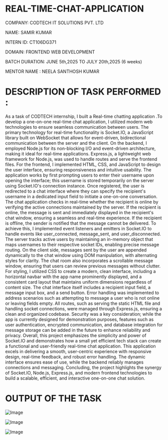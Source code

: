 # REAL-TIME-CHAT-APPLICATION

COMPANY: CODTECH IT SOLUTIONS PVT. LTD

NAME: SAMIR KUMAR

INTERN ID: CT106DG371

DOMAIN: FRONTEND WEB DEVELOPMENT

BATCH DURATION: JUNE 5th,2025 TO JULY 20th,2025  (6 weeks)

MENTOR NAME : NEELA SANTHOSH KUMAR

# DESCRIPTION OF TASK PERFORMED :

As a task of CODTECH internship, I built a Real-time chatting application .To develop a one-on-one real-time chat application, I utilized modern web technologies to ensure seamless communication between users. The primary technology for real-time functionality is Socket.IO, a JavaScript library built on WebSocket that allows for event-driven, bidirectional communication between the server and the client. On the backend, I employed Node.js for its non-blocking I/O and event-driven architecture, making it ideal for real-time applications. Express.js, a lightweight web framework for Node.js, was used to handle routes and serve the frontend files. For the frontend, I implemented HTML, CSS, and JavaScript to design the user interface, ensuring responsiveness and intuitive usability. The application works by first prompting users to enter their username upon opening the interface; this username is stored temporarily on the server using Socket.IO's connection instance. Once registered, the user is redirected to a chat interface where they can specify the recipient's username in a dedicated input field to initiate a one-on-one conversation. The chat application checks in real-time whether the recipient is online by verifying the active connections maintained by the server. If the recipient is online, the message is sent and immediately displayed in the recipient's chat window, ensuring a seamless and real-time experience. If the recipient is offline, the sender is notified that the message cannot be delivered. To achieve this, I implemented event listeners and emitters in Socket.IO to handle events like user_connected, message_sent, and user_disconnected. The server tracks active users by maintaining an in-memory object that maps usernames to their respective socket IDs, enabling precise message routing. On the client side, messages sent by the user are appended dynamically to the chat window using DOM manipulation, with alternating styles for clarity. The chat room also incorporates a scrollable message window, ensuring that users can review previous messages without clutter. For styling, I utilized CSS to create a modern, clean interface, including a horizontal navbar with the app name prominently displayed, and a consistent card layout that maintains uniform dimensions regardless of content size. The chat interface itself includes a recipient input field, a message input box, and a send button. Error handling was implemented to address scenarios such as attempting to message a user who is not online or leaving fields empty. All routes, such as serving the static HTML file and handling socket connections, were managed through Express.js, ensuring a clean and organized codebase. Security was a key consideration; while the app is currently designed for demonstration purposes, features such as user authentication, encrypted communication, and database integration for message storage can be added in the future to enhance reliability and privacy. Overall, this project emphasizes the simplicity and power of Socket.IO and demonstrates how a small yet efficient tech stack can create a functional and user-friendly real-time chat application. This application excels in delivering a smooth, user-centric experience with responsive design, real-time feedback, and robust error handling. The dynamic interface ensures ease of use, while the backend reliably manages connections and messaging. Concluding, the project highlights the synergy of Socket.IO, Node.js, Express.js, and modern frontend technologies to build a scalable, efficient, and interactive one-on-one chat solution.

# OUTPUT OF THE TASK

![Image](https://github.com/user-attachments/assets/e1e81f3f-3082-46aa-84e9-cf0d8fa29d19)

![Image](https://github.com/user-attachments/assets/87c3746f-01bd-4ca6-b2d0-425ddda324df)

![Image](https://github.com/user-attachments/assets/10ec73fc-db51-438d-9ef7-aaf02759abb0)
